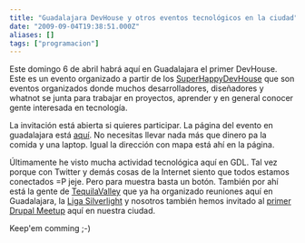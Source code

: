```yaml
---
title: "Guadalajara DevHouse y otros eventos tecnológicos en la ciudad"
date: "2009-09-04T19:38:51.000Z"
aliases: []
tags: ["programacion"]
---
```


Este domingo 6 de abril habrá aquí en Guadalajara el primer DevHouse. Este es un evento organizado a partir de los [SuperHappyDevHouse](http://superhappydevhouse.org/) que son eventos organizados donde muchos desarrolladores, diseñadores y whatnot se junta para trabajar en proyectos, aprender y en general conocer gente interesada en tecnología.

La invitación está abierta si quieres participar. La página del evento en guadalajara está [aquí](http://guadalajaradevhouse.org/). No necesitas llevar nada más que dinero pa la comida y una laptop. Igual la dirección con mapa está ahí en la página.

Últimamente he visto mucha actividad tecnológica aquí en GDL. Tal vez porque con Twitter y demás cosas de la Internet siento que todos estamos conectados =P jeje. Pero para muestra basta un botón. También por ahí está la gente de [TequilaValley](http://www.tequilavalley.com/) que ya ha organizado reuniones aquí en Guadalajara, la [Liga Silverlight](http://blogs.ligasilverlight.com/) y nosotros también hemos invitado al [primer Drupal Meetup](http://groups.drupal.org/node/24337) aquí en nuestra ciudad.

Keep'em comming ;-)